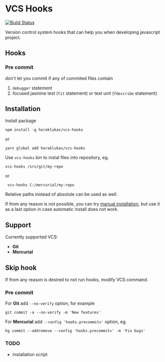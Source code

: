 # VCS Hooks

[![Build Status](https://travis-ci.org/horaklukas/vcs-hooks.svg?branch=master)](https://travis-ci.org/horaklukas/vcs-hooks)

Version control system hooks that can help you when developing javascript project.

## Hooks

### Pre commit

don't let you commit if any of commited files contain

1. `debugger` statement
2. focused jasmine test (`fit` statement) or test unit (`fdescribe` statement)

## Installation

Install package 

```
npm install -g horaklukas/vcs-hooks 
```

or

```
yarn global add horaklukas/vcs-hooks
```

Use `vcs-hooks` bin to instal files into repository, eg.

```
vcs-hooks /srv/git/my-repo
```

or

```
 vcs-hooks C:/mercurial/my-repo
```

Relative paths instead of absolute can be used as well.


If from any reason is not possible, you can try [manual installation](/docs/manualInstall.md), 
but use it as a last option in case automatic install does not work.

## Support

Currently supported VCS:

 * **Git**
 * **Mercurial**

## Skip hook

If from any reason is desired to not run hooks, modify VCS command.

### Pre commit

For **Git** add `--no-verify` option, for example

  ```
  git commit -a --no-verify -m 'New features'
  ```

For **Mercurial** add `--config 'hooks.precommit='` option, eg.

  ```
  hg commit --addremove --config 'hooks.precommit=' -m 'Fix bugs'
  ```

### TODO

* installation script
